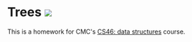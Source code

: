 # Trees ![](https://api.travis-ci.com/sunnyrhoades/trees.svg?branch=master)

This is a homework for CMC's [CS46: data structures](https://github.com/mikeizbicki/cmc-csci046) course.
